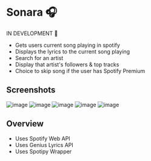 # Sonara 🎧

IN DEVELOPMENT 🚧

- Gets users current song playing in spotify
- Displays the lyrics to the current song playing
- Search for an artist
- Display that artist's followers & top tracks
- Choice to skip song if the user has Spotify Premium

## Screenshots

![image](https://github.com/user-attachments/assets/7b2a0f95-1c75-4431-8728-8dfb9f1f25d3)
![image](https://github.com/user-attachments/assets/18fe4390-f415-490d-abaa-b32ff6e884ce)
![image](https://github.com/user-attachments/assets/4d7ebf52-3fea-4285-86d0-f0b0fb1dbd79)
![image](https://github.com/user-attachments/assets/46c40684-0f48-42ff-8263-f5189b6d4458)
![image](https://github.com/user-attachments/assets/0b87f77b-5a60-4eed-9151-ad62904f4dc2)

## Overview

- Uses Spotify Web API
- Uses Genius Lyrics API
- Uses Spotipy Wrapper
